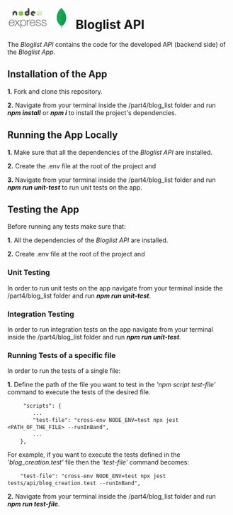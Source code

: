 <h1>
<img src="https://raw.githubusercontent.com/katerina-tziala/fullstackopen2019/master/documentation_images/node_express.png" alt="node express logo" width="auto" height="50">
<img src="https://raw.githubusercontent.com/katerina-tziala/fullstackopen2019/master/documentation_images/mongoDB_logo.png" alt="mongoDB logo" width="50" height="50">
Bloglist API<br/>
</h1>

The *Bloglist API* contains the code for the developed API (backend side) of the *Bloglist App*.

## Installation of the App

**1.** Fork and clone this repository.

**2.** Navigate from your terminal inside the /part4/blog_list folder and run ***npm install*** or ***npm i*** to install the project's dependencies.


## Running the App Locally

**1.** Make sure that all the dependencies of the *Bloglist API* are installed.

**2.** Create the .env file at the root of the project and


**3.**  Navigate from your terminal inside the /part4/blog_list folder and run ***npm run unit-test*** to run unit tests on the app.


## Testing the App

Before running any tests make sure that:

**1.** All the dependencies of the *Bloglist API* are installed.

**2.** Create .env file at the root of the project and


### Unit Testing

In order to run unit tests on the app navigate from your terminal inside the /part4/blog_list folder and run ***npm run unit-test***.


### Integration Testing

In order to run integration tests on the app navigate from your terminal inside the /part4/blog_list folder and run ***npm run unit-test***.


### Running Tests of a specific file

In order to run the tests of a single file:

**1.** Define the path of the file you want to test in the *'npm script test-file'* command to execute the tests of the desired file.

         "scripts": {
            ...
            "test-file": "cross-env NODE_ENV=test npx jest <PATH_OF_THE_FILE> --runInBand",
            ...
        },

For example, if you want to execute the tests defined in the *'blog_creation.test'* file then the *'test-file'* command becomes:

        "test-file": "cross-env NODE_ENV=test npx jest tests/api/blog_creation.test --runInBand",


**2.** Navigate from your terminal inside the /part4/blog_list folder and run ***npm run test-file***.

